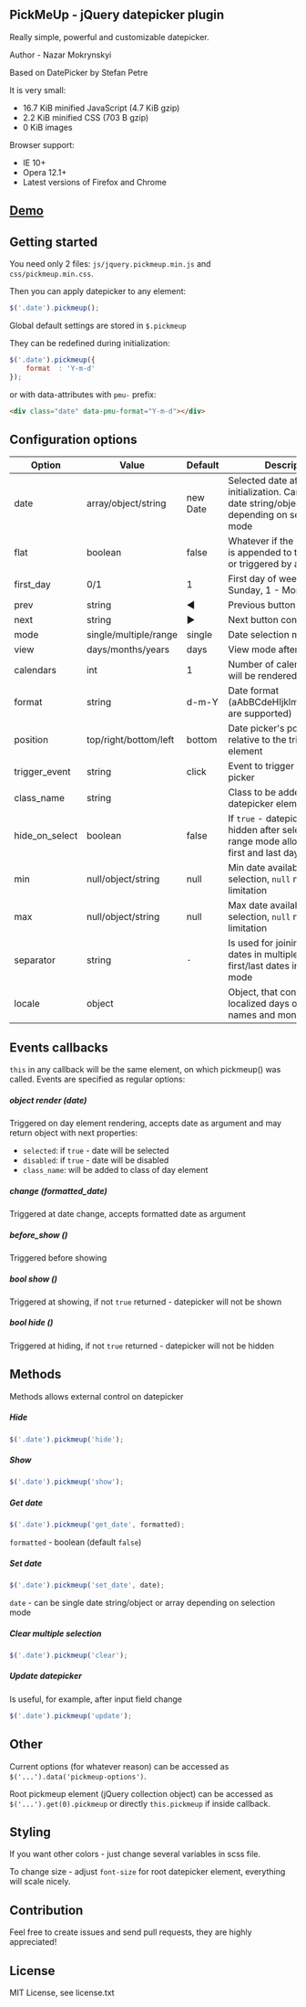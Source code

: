 ## PickMeUp - jQuery datepicker plugin

Really simple, powerful and customizable datepicker.

Author - Nazar Mokrynskyi

Based on DatePicker by Stefan Petre

It is very small:
* 16.7 KiB minified JavaScript (4.7 KiB gzip)
* 2.2 KiB minified CSS (703 B gzip)
* 0 KiB images

Browser support:
* IE 10+
* Opera 12.1+
* Latest versions of Firefox and Chrome

## [Demo](http://nazar-pc.github.io/PickMeUp)

## Getting started
You need only 2 files: `js/jquery.pickmeup.min.js` and `css/pickmeup.min.css`.

Then you can apply datepicker to any element:
```javascript
$('.date').pickmeup();
```
Global default settings are stored in `$.pickmeup`

They can be redefined during initialization:
```javascript
$('.date').pickmeup({
	format	: 'Y-m-d'
});
```

or with data-attributes with `pmu-` prefix:
```html
<div class="date" data-pmu-format="Y-m-d"></div>
```

## Configuration options
| Option          | Value                 | Default  | Description                                                                                                 |
|-----------------|-----------------------|----------|-------------------------------------------------------------------------------------------------------------|
| date            | array/object/string   | new Date | Selected date after initialization. Can be single date string/object or array depending on selection mode   |
| flat            | boolean               | false    | Whatever if the date picker is appended to the element or triggered by an event                             |
| first_day       | 0/1                   | 1        | First day of week: 0 - Sunday, 1 - Monday                                                                   |
| prev            | string                | &#9664;  | Previous button content                                                                                     |
| next            | string                | &#9654;  | Next button content                                                                                         |
| mode            | single/multiple/range | single   | Date selection mode                                                                                         |
| view            | days/months/years     | days     | View mode after initialization                                                                              |
| calendars       | int                   | 1        | Number of calendars, that will be rendered                                                                  |
| format          | string                | d-m-Y    | Date format (aAbBCdeHIjklmMpPsSuwyY are supported)                                                          |
| position        | top/right/bottom/left | bottom   | Date picker's position relative to the triggered element                                                    |
| trigger_event   | string                | click    | Event to trigger the date picker                                                                            |
| class_name      | string                |          | Class to be added to root datepicker element                                                                |
| hide_on_select  | boolean               | false    | If `true` - datepicker will be hidden after selection (for range mode allows to select first and last days) |
| min             | null/object/string    | null     | Min date available for selection, `null` means no limitation                                                |
| max             | null/object/string    | null     | Max date available for selection, `null` means no limitation                                                |
| separator       | string                | ` - `    | Is used for joining separate dates in multiple mode and first/last dates in range mode                      |
| locale          | object                |          | Object, that contains localized days of week names and months                                               |

## Events callbacks
`this` in any callback will be the same element, on which pickmeup() was called.
Events are specified as regular options:

##### object render (date)
Triggered on day element rendering, accepts date as argument and may return object with next properties:
* `selected`: if `true` - date will be selected
* `disabled`: if `true` - date will be disabled
* `class_name`: will be added to class of day element

##### change (formatted_date)
Triggered at date change, accepts formatted date as argument

##### before_show ()
Triggered before showing

##### bool show ()
Triggered at showing, if not `true` returned - datepicker will not be shown

##### bool hide ()
Triggered at hiding, if not `true` returned - datepicker will not be hidden

## Methods
Methods allows external control on datepicker

##### Hide
```javascript
$('.date').pickmeup('hide');
```

##### Show
```javascript
$('.date').pickmeup('show');
```

##### Get date
```javascript
$('.date').pickmeup('get_date', formatted);
```
`formatted` - boolean (default `false`)

##### Set date
```javascript
$('.date').pickmeup('set_date', date);
```
`date` - can be single date string/object or array depending on selection mode

##### Clear multiple selection
```javascript
$('.date').pickmeup('clear');
```

##### Update datepicker
Is useful, for example, after input field change
```javascript
$('.date').pickmeup('update');
```

## Other
Current options (for whatever reason) can be accessed as `$('...').data('pickmeup-options')`.

Root pickmeup element (jQuery collection object) can be accessed as `$('...').get(0).pickmeup` or directly `this.pickmeup` if inside callback.

## Styling
If you want other colors - just change several variables in scss file.

To change size - adjust `font-size` for root datepicker element, everything will scale nicely.

## Contribution
Feel free to create issues and send pull requests, they are highly appreciated!

## License
MIT License, see license.txt
